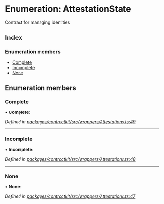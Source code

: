 # Enumeration: AttestationState

Contract for managing identities

## Index

### Enumeration members

* [Complete](_wrappers_attestations_.attestationstate.md#complete)
* [Incomplete](_wrappers_attestations_.attestationstate.md#incomplete)
* [None](_wrappers_attestations_.attestationstate.md#none)

## Enumeration members

###  Complete

• **Complete**:

*Defined in [packages/contractkit/src/wrappers/Attestations.ts:49](https://github.com/celo-org/celo-monorepo/blob/master/packages/contractkit/src/wrappers/Attestations.ts#L49)*

___

###  Incomplete

• **Incomplete**:

*Defined in [packages/contractkit/src/wrappers/Attestations.ts:48](https://github.com/celo-org/celo-monorepo/blob/master/packages/contractkit/src/wrappers/Attestations.ts#L48)*

___

###  None

• **None**:

*Defined in [packages/contractkit/src/wrappers/Attestations.ts:47](https://github.com/celo-org/celo-monorepo/blob/master/packages/contractkit/src/wrappers/Attestations.ts#L47)*
